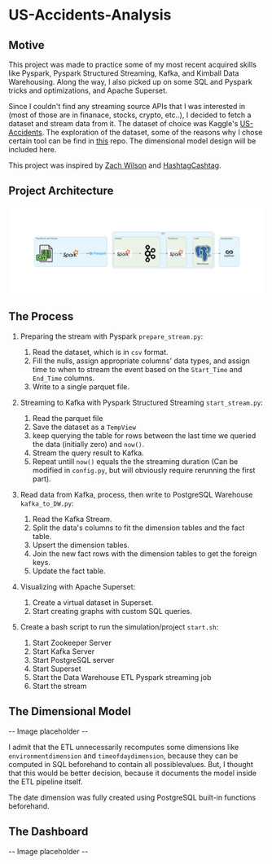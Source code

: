 # US-Accidents-Analysis

## Motive

This project was made to practice some of my most recent acquired skills like Pyspark, Pyspark Structured Streaming, Kafka, and Kimball Data Warehousing. Along the way, I also picked up on some SQL and Pyspark tricks and optimizations, and Apache Superset. 

Since I couldn't find any streaming source APIs that I was interested in (most of those are in finanace, stocks, crypto, etc..), I decided to fetch a dataset and stream data from it. The dataset of choice was Kaggle's [US-Accidents](https://www.kaggle.com/datasets/sobhanmoosavi/us-accidents). The exploration of the dataset, some of the reasons why I chose certain tool can be find in [this](https://github.com/MohamedAbdeen21/US-accidents-analysis-notebooks) repo. The dimensional model design will be included here. 

This project was inspired by [Zach Wilson](https://www.linkedin.com/in/eczachly) and [HashtagCashtag](https://github.com/shafiab/HashtagCashtag).

## Project Architecture 

![](./Resources/Diagram/diagram.png)

## The Process

1. Preparing the stream with Pyspark `prepare_stream.py`:
	1. Read the dataset, which is in `csv` format.
	2. Fill the nulls, assign appropriate columns' data types, and assign time to when to stream the event based on the `Start_Time` and `End_Time` columns.
	3. Write to a single parquet file.

2. Streaming to Kafka with Pyspark Structured Streaming `start_stream.py`:
	1. Read the parquet file
	2. Save the dataset as a `TempView`
	3. keep querying the table for rows between the last time we queried the data (initially zero) and `now()`.
	4. Stream the query result to Kafka.
	5. Repeat untill `now()` equals the the streaming duration (Can be modified in `config.py`, but will obviously require rerunning the first part).

3. Read data from Kafka, process, then write to PostgreSQL Warehouse `kafka_to_DW.py`:
	1. Read the Kafka Stream.
	2. Split the data's columns to fit the dimension tables and the fact table.
	3. Upsert the dimension tables.
	4. Join the new fact rows with the dimension tables to get the foreign keys.
	5. Update the fact table.

4. Visualizing with Apache Superset:
	1. Create a virtual dataset in Superset.
	2. Start creating graphs with custom SQL queries.

5. Create a bash script to run the simulation/project `start.sh`:
	1. Start Zookeeper Server
	2. Start Kafka Server
	3. Start PostgreSQL server
	4. Start Superset
	5. Start the Data Warehouse ETL Pyspark streaming job
	6. Start the stream

## The Dimensional Model

-- Image placeholder --

I admit that the ETL unnecessarily recomputes some dimensions like `environmentdimension` and `timeofdaydimension`, because they can be computed in SQL beforehand to contain all possiblevalues. But, I thought that this would be better decision, because it documents the model inside the ETL pipeline itself.

The date dimension was fully created using PostgreSQL built-in functions beforehand.

## The Dashboard

-- Image placeholder --





